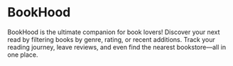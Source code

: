 # BookHood
BookHood is the ultimate companion for book lovers! Discover your next read by filtering books by genre, rating, or recent additions. Track your reading journey, leave reviews, and even find the nearest bookstore—all in one place.
